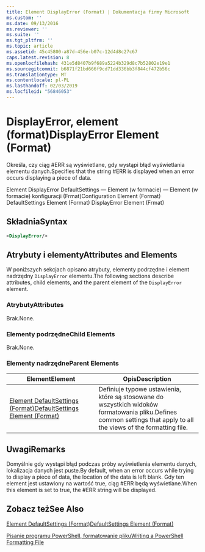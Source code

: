 ```yaml
---
title: Element DisplayError (Format) | Dokumentacja firmy Microsoft
ms.custom: ''
ms.date: 09/13/2016
ms.reviewer: ''
ms.suite: ''
ms.tgt_pltfrm: ''
ms.topic: article
ms.assetid: 45c45800-a87d-456e-b07c-12d4d8c27c67
caps.latest.revision: 8
ms.openlocfilehash: 431e5d8407b9f689a5224b329d8c7b52802e19e1
ms.sourcegitcommit: b6871f21bd666f9cd71dd336bb3f844cf472b56c
ms.translationtype: MT
ms.contentlocale: pl-PL
ms.lasthandoff: 02/03/2019
ms.locfileid: "56846053"
---
```

# <a name="displayerror-element-format"></a><span data-ttu-id="07b69-102">DisplayError, element (format)</span><span class="sxs-lookup"><span data-stu-id="07b69-102">DisplayError Element (Format)</span></span>

<span data-ttu-id="07b69-103">Określa, czy ciąg #ERR są wyświetlane, gdy wystąpi błąd wyświetlania elementu danych.</span><span class="sxs-lookup"><span data-stu-id="07b69-103">Specifies that the string #ERR is displayed when an error occurs displaying a piece of data.</span></span>

<span data-ttu-id="07b69-104">Element DisplayError DefaultSettings — Element (w formacie) — Element (w formacie) konfiguracji (Frmat)</span><span class="sxs-lookup"><span data-stu-id="07b69-104">Configuration Element (Format) DefaultSettings Element (Format) DisplayError Element (Frmat)</span></span>

## <a name="syntax"></a><span data-ttu-id="07b69-105">Składnia</span><span class="sxs-lookup"><span data-stu-id="07b69-105">Syntax</span></span>

```xml
<DisplayError/>
```

## <a name="attributes-and-elements"></a><span data-ttu-id="07b69-106">Atrybuty i elementy</span><span class="sxs-lookup"><span data-stu-id="07b69-106">Attributes and Elements</span></span>

<span data-ttu-id="07b69-107">W poniższych sekcjach opisano atrybuty, elementy podrzędne i element nadrzędny `DisplayError` elementu.</span><span class="sxs-lookup"><span data-stu-id="07b69-107">The following sections describe attributes, child elements, and the parent element of the `DisplayError` element.</span></span>

### <a name="attributes"></a><span data-ttu-id="07b69-108">Atrybuty</span><span class="sxs-lookup"><span data-stu-id="07b69-108">Attributes</span></span>

<span data-ttu-id="07b69-109">Brak.</span><span class="sxs-lookup"><span data-stu-id="07b69-109">None.</span></span>

### <a name="child-elements"></a><span data-ttu-id="07b69-110">Elementy podrzędne</span><span class="sxs-lookup"><span data-stu-id="07b69-110">Child Elements</span></span>

<span data-ttu-id="07b69-111">Brak.</span><span class="sxs-lookup"><span data-stu-id="07b69-111">None.</span></span>

### <a name="parent-elements"></a><span data-ttu-id="07b69-112">Elementy nadrzędne</span><span class="sxs-lookup"><span data-stu-id="07b69-112">Parent Elements</span></span>

|<span data-ttu-id="07b69-113">Element</span><span class="sxs-lookup"><span data-stu-id="07b69-113">Element</span></span>|<span data-ttu-id="07b69-114">Opis</span><span class="sxs-lookup"><span data-stu-id="07b69-114">Description</span></span>|
|-------------|-----------------|
|[<span data-ttu-id="07b69-115">Element DefaultSettings (Format)</span><span class="sxs-lookup"><span data-stu-id="07b69-115">DefaultSettings Element (Format)</span></span>](./defaultsettings-element-format.md)|<span data-ttu-id="07b69-116">Definiuje typowe ustawienia, które są stosowane do wszystkich widoków formatowania pliku.</span><span class="sxs-lookup"><span data-stu-id="07b69-116">Defines common settings that apply to all the views of the formatting file.</span></span>|

## <a name="remarks"></a><span data-ttu-id="07b69-117">Uwagi</span><span class="sxs-lookup"><span data-stu-id="07b69-117">Remarks</span></span>

<span data-ttu-id="07b69-118">Domyślnie gdy wystąpi błąd podczas próby wyświetlenia elementu danych, lokalizacja danych jest puste.</span><span class="sxs-lookup"><span data-stu-id="07b69-118">By default, when an error occurs while trying to display a piece of data, the location of the data is left blank.</span></span> <span data-ttu-id="07b69-119">Gdy ten element jest ustawiony na wartość true, ciąg #ERR będą wyświetlane.</span><span class="sxs-lookup"><span data-stu-id="07b69-119">When this element is set to true, the #ERR string will be displayed.</span></span>

## <a name="see-also"></a><span data-ttu-id="07b69-120">Zobacz też</span><span class="sxs-lookup"><span data-stu-id="07b69-120">See Also</span></span>

[<span data-ttu-id="07b69-121">Element DefaultSettings (Format)</span><span class="sxs-lookup"><span data-stu-id="07b69-121">DefaultSettings Element (Format)</span></span>](./defaultsettings-element-format.md)

[<span data-ttu-id="07b69-122">Pisanie programu PowerShell, formatowanie pliku</span><span class="sxs-lookup"><span data-stu-id="07b69-122">Writing a PowerShell Formatting File</span></span>](./writing-a-powershell-formatting-file.md)
